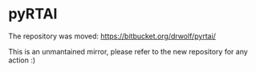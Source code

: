 # pyRTAI

The repository was moved: https://bitbucket.org/drwolf/pyrtai/

This is an unmantained mirror, please refer to the new repository for any action :)
